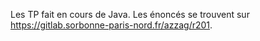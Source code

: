 Les TP fait en cours de Java. Les énoncés se trouvent sur https://gitlab.sorbonne-paris-nord.fr/azzag/r201.
